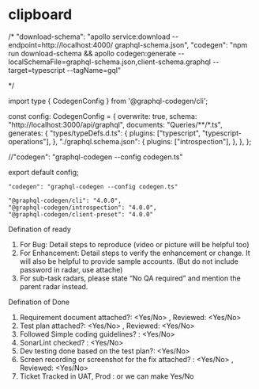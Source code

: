 # clipboard

/*
"download-schema": "apollo service:download --endpoint=http://localhost:4000/ graphql-schema.json",
 "codegen": "npm run download-schema && apollo codegen:generate --localSchemaFile=graphql-schema.json,client-schema.graphql --target=typescript --tagName=gql"
 
 */

import type { CodegenConfig } from '@graphql-codegen/cli';

const config: CodegenConfig = {
  overwrite: true,
  schema: "http://localhost:3000/api/graphql",
  documents: "Queries/**/*.ts",
  generates: {
    "types/typeDefs.d.ts": {
      plugins: ["typescript", "typescript-operations"],
    },
    "./graphql.schema.json": {
      plugins: ["introspection"],
    },
  },
};


//"codegen": "graphql-codegen --config codegen.ts"

export default config;


    "codegen": "graphql-codegen --config codegen.ts"
    
    "@graphql-codegen/cli": "4.0.0",
    "@graphql-codegen/introspection": "4.0.0",
    "@graphql-codegen/client-preset": "4.0.0"
    
    

Defination of ready
1. For Bug: Detail steps to reproduce (video or picture will be helpful too)
2. For Enhancement: Detail steps to verify the enhancement or change.  It will also be helpful to provide sample accounts. (But do not include password in radar, use attache)
3. For sub-task radars, please state “No QA required” and mention the parent radar instead.


Defination of Done
1. Requirement document attached?: <Yes/No> , Reviewed: <Yes/No> 
2. Test plan attached?: <Yes/No> , Reviewed: <Yes/No> 
3. Followed Simple coding guidelines? : <Yes/No>
4. SonarLint checked? : <Yes/No>
5. Dev testing done based on the test plan?: <Yes/No>
6. Screen recording or screenshot for the fix attached? : <Yes/No> , Reviewed: <Yes/No> 
7. Ticket Tracked in UAT, Prod : <Till where its tracked> or we can make Yes/No
